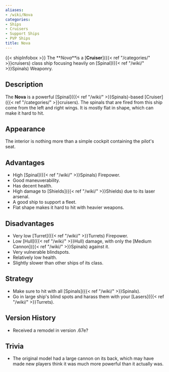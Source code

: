 ```yaml
---
aliases:
- /wiki/Nova
categories:
- Ships
- Cruisers
- Support Ships
- PVP Ships
title: Nova
---
```


{{< shipInfobox >}} The **_Nova_**is a [**Cruiser**]({{< ref "/categories/" >}}cruisers) class ship focusing heavily on [Spinal]({{< ref "/wiki/" >}}Spinals) Weaponry. 

## Description

The **Nova** is a powerful [Spinal]({{< ref "/wiki/" >}}Spinals)-based [Cruiser]({{< ref "/categories/" >}}cruisers). The spinals that are fired from this ship come from the left and right wings. It is mostly flat in shape, which can make it hard to hit.

## Appearance

The interior is nothing more than a simple cockpit containing the pilot's seat.

## Advantages

- High [Spinal]({{< ref "/wiki/" >}}Spinals) Firepower.
- Good maneuverability.
- Has decent health.
- High damage to [Shields]({{< ref "/wiki/" >}}Shields) due to its laser arsenal.
- A good ship to support a fleet.
- Flat shape makes it hard to hit with heavier weapons.

## Disadvantages

- Very low [Turret]({{< ref "/wiki/" >}}Turrets) Firepower.
- Low [Hull]({{< ref "/wiki/" >}}Hull) damage, with only the [Medium Cannon]({{< ref "/wiki/" >}}Spinals) against it.
- Very vulnerable blindspots.
- Relatively low health.
- Slightly slower than other ships of its class.

## Strategy

- Make sure to hit with all [Spinals]({{< ref "/wiki/" >}}Spinals).
- Go in large ship's blind spots and harass them with your [Lasers]({{< ref "/wiki/" >}}Turrets).

## Version History 

- Received a remodel in version .67e?

## Trivia

- The original model had a large cannon on its back, which may have made new players think it was much more powerful than it actually was.